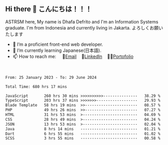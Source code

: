 ## Hi there 👋 こんにちは！！！
ASTRSM here, My name is Dhafa Defrito and I'm an Information Systems graduate. I'm from Indonesia and currently living in Jakarta. よろしくお願いたします

- 🔭 I’m a proficient front-end web developer.
- 🌱 I’m currently learning Japanese(日本語).
- 📫 How to reach me: &nbsp;&nbsp;&nbsp;&nbsp;📧[Email](ddefrito@gmail.com)&nbsp;&nbsp;&nbsp;&nbsp;💼[LinkedIn](https://www.linkedin.com/in/dhafa-defrita-rama-yudistira-9357a9229/)&nbsp;&nbsp;&nbsp;&nbsp;👨‍🎨[Portofolio](https://ddefrito.vercel.app/)
<br>
<!-- <p align="left">
<a href="https://github.com/ASTRSM">
  <img height="180em" src="https://github-readme-stats-eight-theta.vercel.app/api?username=ASTRSM&show_icons=true&theme=dracula&include_all_commits=true&count_private=true"/>
  <img height="180em" src="https://github-readme-stats-eight-theta.vercel.app/api/top-langs/?username=ASTRSM&layout=compact&langs_count=8&theme=dracula"/>
</a>
</p> -->

<!--START_SECTION:waka-->

```txt
From: 25 January 2023 - To: 29 June 2024

Total Time: 680 hrs 17 mins

JavaScript       260 hrs 30 mins >>>>>>>>>>---------------   38.29 %
TypeScript       203 hrs 37 mins >>>>>>>------------------   29.93 %
Blade Template   58 hrs 19 mins  >>-----------------------   08.57 %
PHP              49 hrs 26 mins  >>-----------------------   07.27 %
HTML             31 hrs 53 mins  >------------------------   04.69 %
CSS              28 hrs 49 mins  >------------------------   04.24 %
JSON             13 hrs 53 mins  >------------------------   02.04 %
Java             8 hrs 14 mins   -------------------------   01.21 %
Dart             6 hrs 55 mins   -------------------------   01.02 %
SCSS             3 hrs 55 mins   -------------------------   00.58 %
```

<!--END_SECTION:waka-->
